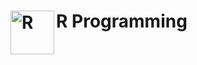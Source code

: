 # R Programming <img align="left" alt="R" width="70px" src="https://upload.wikimedia.org/wikipedia/commons/thumb/1/1b/R_logo.svg/1024px-R_logo.svg.png"/>
